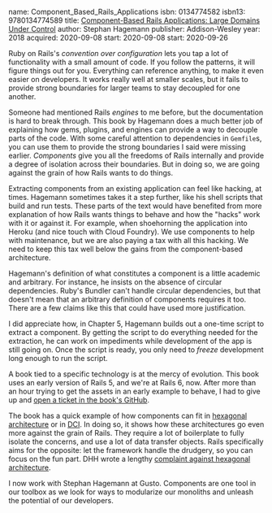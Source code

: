 name: Component_Based_Rails_Applications
isbn: 0134774582
isbn13: 9780134774589
title: [Component-Based Rails Applications: Large Domains Under Control](https://www.informit.com/store/component-based-rails-applications-large-domains-under-9780134774589)
author: Stephan Hagemann
publisher: Addison-Wesley
year: 2018
acquired: 2020-09-08
start: 2020-09-08
start: 2020-09-26

Ruby on Rails's _convention over configuration_ lets you tap a lot of
functionality with a small amount of code.  If you follow the patterns, it will
figure things out for you.  Everything can reference anything, to make it even
easier on developers.  It works really well at smaller scales, but it fails to
provide strong boundaries for larger teams to stay decoupled for one another.

Someone had mentioned Rails _engines_ to me before, but the documentation is
hard to break through.  This book by Hagemann does a much better job of
explaining how gems, plugins, and engines can provide a way to decouple parts of
the code.  With some careful attention to dependencies in `Gemfile`s, you can
use them to provide the strong boundaries I said were missing earlier.
_Components_ give you all the freedoms of Rails internally and provide a degree
of isolation across their boundaries.  But in doing so, we are going against the
grain of how Rails wants to do things.

Extracting components from an existing application  can feel like hacking, at
times.  Hagemann sometimes takes it a step further,  like his shell scripts that
build and run tests.  These parts of the text would  have benefited from more
explanation of how Rails wants things to behave and how the "hacks" work with it
or against it.  For example, when shoehorning the application into Heroku (and
nice touch with Cloud Foundry).  We use components to help with maintenance, but
we are also paying a tax with all this hacking.  We need to keep this tax well
below the gains from the component-based architecture.

Hagemann's definition of what constitutes a component is a little academic and
arbitrary.  For instance, he insists on the absence of circular dependencies.
Ruby's Bundler can't handle circular dependencies, but that doesn't mean that an
arbitrary definition of components requires it too.  There are a few claims like
this that could have used more justification.

I did appreciate how, in Chapter 5, Hagemann builds out a one-time script to
extract a component.  By getting the script to do everything needed for the
extraction, he can work on impediments while development of the app is still
going on.  Once the script is ready, you only need to _freeze_ development long
enough to run the script.

A book tied to a specific technology is at the mercy of evolution.  This book
uses an early version of Rails 5, and we're at Rails 6, now.  After more than
an hour trying to get the assets in an early example to behave, I had to give up
and [open a ticket in the book's GitHub](https://github.com/shageman/component-based-rails-applications-book/issues/11).

The book has a quick example of how components can fit in
[hexagonal architecture](https://en.wikipedia.org/wiki/Hexagonal_architecture_(software))
or in [DCI](https://en.wikipedia.org/wiki/Data,_context_and_interaction).  In
doing so, it shows how these architectures go even more against the grain of
Rails.  They require a lot of boilerplate to fully isolate the concerns, and use
a lot of data transfer objects.  Rails specifically aims for the opposite: let
the framework handle the drudgery, so you can focus on the fun part.  DHH wrote
a lengthy [complaint against hexagonal architecture](https://dhh.dk/2014/test-induced-design-damage.html).

I now work with Stephan Hagemann at Gusto.  Components are one tool in our
toolbox as we look for ways to modularize our monoliths and unleash the
potential of our developers.
